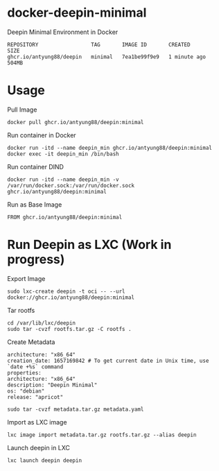 # docker-deepin-minimal
Deepin Minimal Environment in Docker 

```
REPOSITORY                 TAG       IMAGE ID       CREATED         SIZE
ghcr.io/antyung88/deepin   minimal   7ea1be99f9e9   1 minute ago    504MB
```

# Usage

Pull Image
```
docker pull ghcr.io/antyung88/deepin:minimal
```

Run container in Docker
```
docker run -itd --name deepin_min ghcr.io/antyung88/deepin:minimal
docker exec -it deepin_min /bin/bash
```

Run container DIND
```
docker run -itd --name deepin_min -v /var/run/docker.sock:/var/run/docker.sock ghcr.io/antyung88/deepin:minimal
```

Run as Base Image
```
FROM ghcr.io/antyung88/deepin:minimal
```
# Run Deepin as LXC (Work in progress)

Export Image
```
sudo lxc-create deepin -t oci -- --url docker://ghcr.io/antyung88/deepin:minimal
```

Tar rootfs
```
cd /var/lib/lxc/deepin
sudo tar -cvzf rootfs.tar.gz -C rootfs .
```

Create Metadata
```
architecture: "x86_64"
creation_date: 1657169842 # To get current date in Unix time, use `date +%s` command
properties:
architecture: "x86_64"
description: "Deepin Minimal"
os: "debian"
release: "apricot"
```
```
sudo tar -cvzf metadata.tar.gz metadata.yaml
```

Import as LXC image
```
lxc image import metadata.tar.gz rootfs.tar.gz --alias deepin
```

Launch deepin in LXC
```
lxc launch deepin deepin
```
